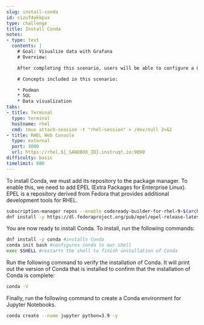 ```yaml
---
slug: install-conda
id: cizuf4ykkpux
type: challenge
title: Install Conda
notes:
- type: text
  contents: |
    # Goal: Visualize data with Grafana
    # Overview:

    After completing this scenario, users will be able to configure a Grafana container, connect to a MySQL database, and create a data dashboard.

    # Concepts included in this scenario:

    * Podman
    * SQL
    * Data visualization
tabs:
- title: Terminal
  type: terminal
  hostname: rhel
  cmd: tmux attach-session -t "rhel-session" > /dev/null 2>&1
- title: RHEL Web Console
  type: external
  port: 3000
  url: https://rhel.${_SANDBOX_ID}.instruqt.io:9090
difficulty: basic
timelimit: 600
---
```

To install Conda, we must add its repository to the package manager. To enable this, we need to add EPEL (Extra Packages for Enterprise Linux). EPEL is a repository derived from Fedora that provides additional development tools for RHEL.

```bash
subscription-manager repos --enable codeready-builder-for-rhel-9-$(arch)-rpms
dnf install -y https://dl.fedoraproject.org/pub/epel/epel-release-latest-9.noarch.rpm
```

You are now ready to install Conda. To install, run the following commands:

```bash
dnf install -y conda #installs Conda
conda init bash #configures conda to our shell
exec $SHELL #restarts the shell to finish installation of Conda
```


Run the following command to verify the installation of Conda. It will print out the version of Conda that is installed to confirm that the installation of Conda is complete:
```bash
conda -V
```
Finally, run the following command to create a Conda environment for Jupyter Notebooks.
```bash
conda create --name jupyter python=3.9 -y
```